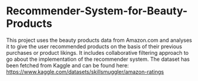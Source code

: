 # Recommender-System-for-Beauty-Products
This project uses the beauty products data from Amazon.com and analyses it to give the user recommended products on the basis of their previous purchases or product likings. It includes collaborative filtering approach to go about the implementation of the recommender system. 
The dataset has been fetched from Kaggle and can be found here: https://www.kaggle.com/datasets/skillsmuggler/amazon-ratings
